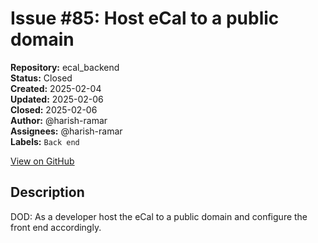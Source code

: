 # Issue #85: Host eCal to a public domain

**Repository:** ecal_backend  
**Status:** Closed  
**Created:** 2025-02-04  
**Updated:** 2025-02-06  
**Closed:** 2025-02-06  
**Author:** @harish-ramar  
**Assignees:** @harish-ramar  
**Labels:** `Back end`  

[View on GitHub](https://github.com/Simtestlab/ecal_backend/issues/85)

## Description

DOD: As a developer host the eCal to a public domain and configure the  front end accordingly.